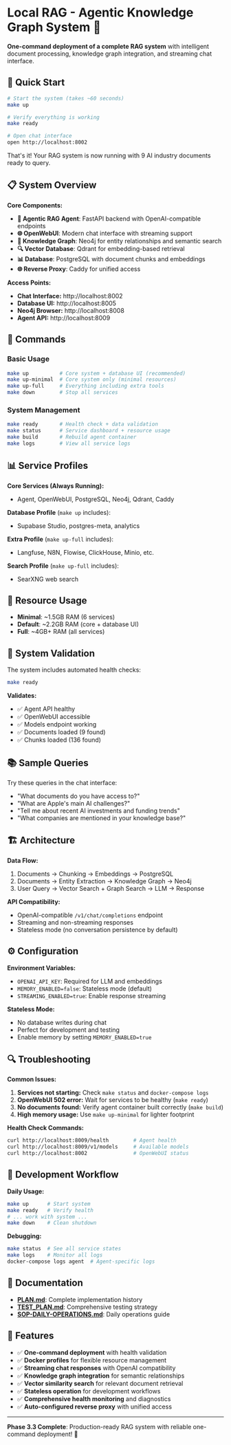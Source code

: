 # Local RAG - Agentic Knowledge Graph System 🤖

**One-command deployment of a complete RAG system** with intelligent document processing, knowledge graph integration, and streaming chat interface.

## 🚀 Quick Start

```bash
# Start the system (takes ~60 seconds)
make up

# Verify everything is working
make ready

# Open chat interface
open http://localhost:8002
```

That's it! Your RAG system is now running with 9 AI industry documents ready to query.

## 📋 System Overview

**Core Components:**
- **🤖 Agentic RAG Agent**: FastAPI backend with OpenAI-compatible endpoints
- **🌐 OpenWebUI**: Modern chat interface with streaming support
- **🧠 Knowledge Graph**: Neo4j for entity relationships and semantic search
- **🔍 Vector Database**: Qdrant for embedding-based retrieval
- **📊 Database**: PostgreSQL with document chunks and embeddings
- **🌐 Reverse Proxy**: Caddy for unified access

**Access Points:**
- **Chat Interface:** http://localhost:8002
- **Database UI:** http://localhost:8005  
- **Neo4j Browser:** http://localhost:8008
- **Agent API:** http://localhost:8009

## 🔧 Commands

### Basic Usage
```bash
make up          # Core system + database UI (recommended)
make up-minimal  # Core system only (minimal resources)
make up-full     # Everything including extra tools
make down        # Stop all services
```

### System Management  
```bash
make ready       # Health check + data validation
make status      # Service dashboard + resource usage
make build       # Rebuild agent container
make logs        # View all service logs
```

## 📊 Service Profiles

**Core Services (Always Running):**
- Agent, OpenWebUI, PostgreSQL, Neo4j, Qdrant, Caddy

**Database Profile** (`make up` includes):
- Supabase Studio, postgres-meta, analytics

**Extra Profile** (`make up-full` includes):
- Langfuse, N8N, Flowise, ClickHouse, Minio, etc.

**Search Profile** (`make up-full` includes):
- SearXNG web search

## 💾 Resource Usage

- **Minimal**: ~1.5GB RAM (6 services)
- **Default**: ~2.2GB RAM (core + database UI)  
- **Full**: ~4GB+ RAM (all services)

## 🧪 System Validation

The system includes automated health checks:

```bash
make ready
```

**Validates:**
- ✅ Agent API healthy
- ✅ OpenWebUI accessible  
- ✅ Models endpoint working
- ✅ Documents loaded (9 found)
- ✅ Chunks loaded (136 found)

## 📚 Sample Queries

Try these queries in the chat interface:

- "What documents do you have access to?"
- "What are Apple's main AI challenges?"  
- "Tell me about recent AI investments and funding trends"
- "What companies are mentioned in your knowledge base?"

## 🏗️ Architecture

**Data Flow:**
1. Documents → Chunking → Embeddings → PostgreSQL
2. Documents → Entity Extraction → Knowledge Graph → Neo4j  
3. User Query → Vector Search + Graph Search → LLM → Response

**API Compatibility:**
- OpenAI-compatible `/v1/chat/completions` endpoint
- Streaming and non-streaming responses
- Stateless mode (no conversation persistence by default)

## ⚙️ Configuration

**Environment Variables:**
- `OPENAI_API_KEY`: Required for LLM and embeddings
- `MEMORY_ENABLED=false`: Stateless mode (default)
- `STREAMING_ENABLED=true`: Enable response streaming

**Stateless Mode:**
- No database writes during chat
- Perfect for development and testing
- Enable memory by setting `MEMORY_ENABLED=true`

## 🔍 Troubleshooting

**Common Issues:**

1. **Services not starting:** Check `make status` and `docker-compose logs`
2. **OpenWebUI 502 error:** Wait for services to be healthy (`make ready`)
3. **No documents found:** Verify agent container built correctly (`make build`)
4. **High memory usage:** Use `make up-minimal` for lighter footprint

**Health Check Commands:**
```bash
curl http://localhost:8009/health        # Agent health
curl http://localhost:8009/v1/models     # Available models  
curl http://localhost:8002               # OpenWebUI status
```

## 🔄 Development Workflow

**Daily Usage:**
```bash
make up      # Start system
make ready   # Verify health
# ... work with system ...
make down    # Clean shutdown
```

**Debugging:**
```bash
make status  # See all service states
make logs    # Monitor all logs
docker-compose logs agent  # Agent-specific logs
```

## 📖 Documentation

- **[PLAN.md](PLAN.md)**: Complete implementation history
- **[TEST_PLAN.md](TEST_PLAN.md)**: Comprehensive testing strategy  
- **[SOP-DAILY-OPERATIONS.md](SOP-DAILY-OPERATIONS.md)**: Daily operations guide

## 🎯 Features

- ✅ **One-command deployment** with health validation
- ✅ **Docker profiles** for flexible resource management
- ✅ **Streaming chat responses** with OpenAI compatibility
- ✅ **Knowledge graph integration** for semantic relationships
- ✅ **Vector similarity search** for relevant document retrieval
- ✅ **Stateless operation** for development workflows
- ✅ **Comprehensive health monitoring** and diagnostics
- ✅ **Auto-configured reverse proxy** with unified access

---

**Phase 3.3 Complete**: Production-ready RAG system with reliable one-command deployment! 🎉